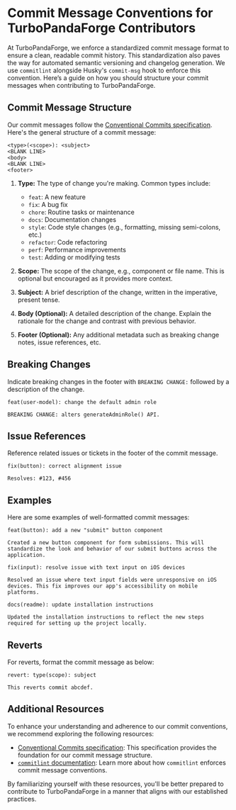 # Commit Message Conventions for TurboPandaForge Contributors

At TurboPandaForge, we enforce a standardized commit message format to ensure a clean, readable commit history. This standardization also paves the way for automated semantic versioning and changelog generation. We use `commitlint` alongside Husky's `commit-msg` hook to enforce this convention. Here’s a guide on how you should structure your commit messages when contributing to TurboPandaForge.

## Commit Message Structure

Our commit messages follow the [Conventional Commits specification](https://www.conventionalcommits.org/). Here's the general structure of a commit message:

```plaintext
<type>(<scope>): <subject>
<BLANK LINE>
<body>
<BLANK LINE>
<footer>
```

1. **Type:**
   The type of change you're making. Common types include:

   - `feat`: A new feature
   - `fix`: A bug fix
   - `chore`: Routine tasks or maintenance
   - `docs`: Documentation changes
   - `style`: Code style changes (e.g., formatting, missing semi-colons, etc.)
   - `refactor`: Code refactoring
   - `perf`: Performance improvements
   - `test`: Adding or modifying tests

2. **Scope:**
   The scope of the change, e.g., component or file name. This is optional but encouraged as it provides more context.

3. **Subject:**
   A brief description of the change, written in the imperative, present tense.

4. **Body (Optional):**
   A detailed description of the change. Explain the rationale for the change and contrast with previous behavior.

5. **Footer (Optional):**
   Any additional metadata such as breaking change notes, issue references, etc.

## Breaking Changes

Indicate breaking changes in the footer with `BREAKING CHANGE:` followed by a description of the change.

```plaintext
feat(user-model): change the default admin role

BREAKING CHANGE: alters generateAdminRole() API.

```

## Issue References

Reference related issues or tickets in the footer of the commit message.

```plaintext
fix(button): correct alignment issue

Resolves: #123, #456
```

## Examples

Here are some examples of well-formatted commit messages:

```plaintext
feat(button): add a new "submit" button component

Created a new button component for form submissions. This will standardize the look and behavior of our submit buttons across the application.

```

```plaintext
fix(input): resolve issue with text input on iOS devices

Resolved an issue where text input fields were unresponsive on iOS devices. This fix improves our app's accessibility on mobile platforms.
```

```plaintext
docs(readme): update installation instructions

Updated the installation instructions to reflect the new steps required for setting up the project locally.
```

## Reverts

For reverts, format the commit message as below:

```plaintext
revert: type(scope): subject

This reverts commit abcdef.
```

## Additional Resources

To enhance your understanding and adherence to our commit conventions, we recommend exploring the following resources:

- [Conventional Commits specification](https://www.conventionalcommits.org/): This specification provides the foundation for our commit message structure.
- [`commitlint` documentation](https://commitlint.js.org/): Learn more about how `commitlint` enforces commit message conventions.

By familiarizing yourself with these resources, you'll be better prepared to contribute to TurboPandaForge in a manner that aligns with our established practices.

